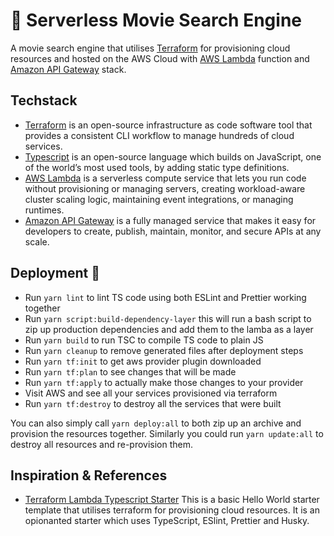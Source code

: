# 🍿 Serverless Movie Search Engine

A movie search engine that utilises [Terraform](https://www.terraform.io/) for provisioning cloud resources and hosted on the AWS Cloud with [AWS Lambda](https://aws.amazon.com/lambda/) function and [Amazon API Gateway](https://aws.amazon.com/api-gateway/) stack.

## Techstack

- [Terraform](https://www.terraform.io/) is an open-source infrastructure as code software tool that provides a consistent CLI workflow to manage hundreds of cloud services.
- [Typescript](https://www.typescriptlang.org/) is an open-source language which builds on JavaScript, one of the world’s most used tools, by adding static type definitions.
- [AWS Lambda](https://aws.amazon.com/lambda/) is a serverless compute service that lets you run code without provisioning or managing servers, creating workload-aware cluster scaling logic, maintaining event integrations, or managing runtimes.
- [Amazon API Gateway](https://aws.amazon.com/api-gateway/) is a fully managed service that makes it easy for developers to create, publish, maintain, monitor, and secure APIs at any scale.

## Deployment 🚀

- Run `yarn lint` to lint TS code using both ESLint and Prettier working together
- Run `yarn script:build-dependency-layer` this will run a bash script to zip up production dependencies and add them to the lamba as a layer
- Run `yarn build` to run TSC to compile TS code to plain JS
- Run `yarn cleanup` to remove generated files after deployment steps
- Run `yarn tf:init` to get aws provider plugin downloaded
- Run `yarn tf:plan` to see changes that will be made
- Run `yarn tf:apply` to actually make those changes to your provider
- Visit AWS and see all your services provisioned via terraform
- Run `yarn tf:destroy` to destroy all the services that were built

You can also simply call `yarn deploy:all` to both zip up an archive and provision the resources together. Similarly you could run `yarn update:all` to destroy all resources and re-provision them.

## Inspiration & References

- [Terraform Lambda Typescript Starter](https://github.com/rahman95/terraform-lambda-typescript-starter) This is a basic Hello World starter template that utilises terraform for provisioning cloud resources. It is an opionanted starter which uses TypeScript, ESlint, Prettier and Husky.
